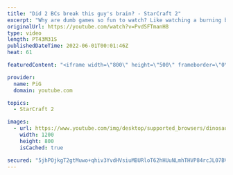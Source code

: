 ```yaml
---
title: "Did 2 BCs break this guy's brain? - StarCraft 2"
excerpt: "Why are dumb games so fun to watch? Like watching a burning building or car crash scene. Here's the worst basetrade of all time between Nathanias and Duck, with a sprinkling of genius in it. Hope you enjoy without losing too many brain cells :D -- 🐷 Second Channel for Learning Resources: https://www.youtube.com/c/PiGRandom"
originalUrl: https://youtube.com/watch?v=PvdSFTmanH8
type: video
length: PT43M31S
publishedDateTime: 2022-06-01T00:01:46Z
heat: 61

featuredContent: "<iframe width=\"800\" height=\"500\" frameborder=\"0\" src=\"https://www.youtube.com/embed/PvdSFTmanH8\" allow=\"accelerometer; autoplay; encrypted-media; gyroscope; picture-in-picture\" allowfullscreen></iframe>"

provider:
  name: PiG
  domain: youtube.com

topics:
  - StarCraft 2

images:
  - url: https://www.youtube.com/img/desktop/supported_browsers/dinosaur.png
    width: 1200
    height: 800
    isCached: true

secured: "5jhPOjkgT2gtMuwo+qhiv3YvdHVsiuMBURloT62hHUuNLmhTHVP84rcJL07BVIr6ab0o8/XfZAypQ71H1d963uQkyx9SHuTinsQvd8tjk6AwwEWAmRdrQdKxiRf0LQV3j7uE7z/8k0yAF1fbXSWD32qGC5P5WbS6LeRw3DEXlDCfnSFlWr7owNDo+KdrjJU6WhJF9w0bFEjFgtF+JZSRhGm23VOXmqRbBlFYbByBMitlHMpSrmkRBzwnRXg5f3UfTqdwt9hTtUUXPEP4lqBlyOdXpNPz+nXdjH2N/ZXecls/dRyb6Uv1Gr36IX3ZC2EKpdpnScJVevaZ050HsRw+9J2271mKF1x4fIGJsPHw9qIuJTqI+H1VTSHqxGqADej6zvMvJEVicWZd0R4REEEJsWFC5iK3WlHJLhe9fKGNNH8=;O7MNwQDcZ8RaXlUwEbdjgw=="
---
```


